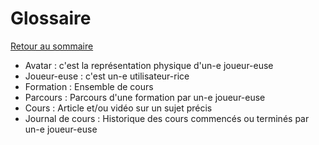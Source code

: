 # Glossaire

[Retour au sommaire](index.md)

* Avatar : c'est la représentation physique d'un-e joueur-euse
* Joueur-euse : c'est un-e utilisateur-rice
* Formation : Ensemble de cours
* Parcours : Parcours d'une formation par un-e joueur-euse
* Cours : Article et/ou vidéo sur un sujet précis
* Journal de cours : Historique des cours commencés ou terminés par un-e joueur-euse
